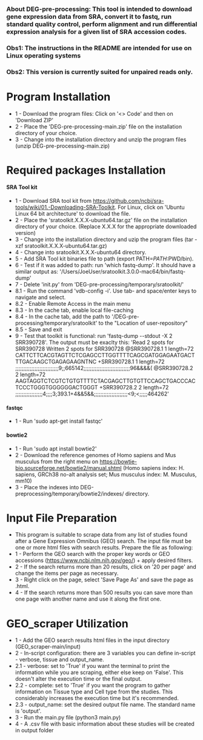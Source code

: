 ### About DEG-pre-processing: This tool is intended to download gene expression data from SRA, convert it to fastq, run standard quality control, perform alignment and run differential expression analysis for a given list of SRA accession codes.
### Obs1: The instructions in the README are intended for use on Linux operating systems
### Obs2: This version is currently suited for unpaired reads only.


# Program Installation
- 1 - Download the program files: Click on '<> Code' and then on 'Download ZIP'
- 2 - Place the 'DEG-pre-processing-main.zip' file on the installation directory of your choice.
- 3 - Change into the installation directory and unzip the program files (unzip DEG-pre-processing-main.zip)  

# Required packages Installation
#### SRA Tool kit 
- 1 - Download SRA tool kit from https://github.com/ncbi/sra-tools/wiki/01.-Downloading-SRA-Toolkit. For Linux, click on 'Ubuntu Linux 64 bit architecture' to download the file.
- 2 - Place the 'sratoolkit.X.X.X-ubuntu64.tar.gz' file on the installation directory of your choice. (Replace X.X.X for the appropriate downloaded version)
- 3 - Change into the installation directory and uzip the program files (tar -xzf sratoolkit.X.X.X-ubuntu64.tar.gz)
- 4 - Change into sratoolkit.X.X.X-ubuntu64 directory.
- 5 - Add SRA Tool kit binaries file to path (export PATH=$PATH:$PWD/bin).  
- 6 - Test if it was added to path: run 'which fastq-dump'. It should have a similar output as: '/Users/JoeUser/sratoolkit.3.0.0-mac64/bin/fastq-dump'
- 7 - Delete 'init.py' from 'DEG-pre-processing/temporary/sratoolkit/' 
- 8.1 - Run the command 'vdb-config -i'. Use tab- and space/enter keys to navigate and select. 
- 8.2 - Enable Remote Access in the main menu 
- 8.3 - In the cache tab, enable local file-caching 
- 8.4 - In the cache tab, add the path to '/DEG-pre-processing/temporary/sratoolkit' to the "Location of user-repository" 
- 8.5 - Save and exit 
- 9 - Test that toolkit is functional: run 'fastq-dump --stdout -X 2 SRR390728'. The output must be exaclty this: 'Read 2 spots for SRR390728 Written 2 spots for SRR390728 @SRR390728.1 1 length=72 CATTCTTCACGTAGTTCTCGAGCCTTGGTTTTCAGCGATGGAGAATGACTTTGACAAGCTGAGAGAAGNTNC +SRR390728.1 1 length=72 ;;;;;;;;;;;;;;;;;;;;;;;;;;;9;;665142;;;;;;;;;;;;;;;;;;;;;;;;;;;;;96&&&&( @SRR390728.2 2 length=72 AAGTAGGTCTCGTCTGTGTTTTCTACGAGCTTGTGTTCCAGCTGACCCACTCCCTGGGTGGGGGGACTGGGT +SRR390728.2 2 length=72 ;;;;;;;;;;;;;;;;;4;;;;3;393.1+4&&5&&;;;;;;;;;;;;;;;;;;;;;<9;<;;;;;464262'

#### fastqc
- 1 - Run 'sudo apt-get install fastqc'

#### bowtie2
- 1 - Run 'sudo apt install bowtie2'
- 2 - Download the reference genomes of Homo sapiens and Mus musculus from the right menu on https://bowtie-bio.sourceforge.net/bowtie2/manual.shtml (Homo sapiens index: H. sapiens, GRCh38 no-alt analysis set; Mus musculus index: M. Musculus, mm10)
- 3 - Place the indexes into DEG-preprocessing/temporary/bowtie2/indexes/ directory.


# Input File Preparation
- This program is suitable to scrape data from any list of studies found after a Gene Expression Omnibus (GEO) search. The input file must be one or more html files with search results. Prepare the file as following:
- 1 - Perform the GEO search with the proper key words or GEO accessions (https://www.ncbi.nlm.nih.gov/geo/) + apply desired filters.
- 2 - If the search returns more than 20 results, click on '20 per page' and change the items per page as necessary.
- 3 - Right click on the page, select 'Save Page As' and save the page as .html.
- 4 - If the search returns more than 500 results you can save more than one page with another name and use it along the first one.


# GEO_scraper Utilization
- 1 - Add the GEO search results html files in the input directory (GEO_scraper-main/input)
- 2 - In-script configuration: there are 3 variables you can define in-script - verbose, tissue and output_name.
- 2.1 - verbose: set to 'True' if you want the terminal to print the information while you are scraping, either else keep on 'False'. This doesn't alter the execution time or the final output.
- 2.2 - complete: set to 'True' if you want the program to gather information on Tissue type and Cell type from the studies. This considerably increases the execution time but it's recommended.
- 2.3 - output_name: set the desired output file name. The standard name is 'output'.
- 3 - Run the main.py file (python3 main.py)
- 4 - A .csv file with basic information about these studies will be created in output folder


